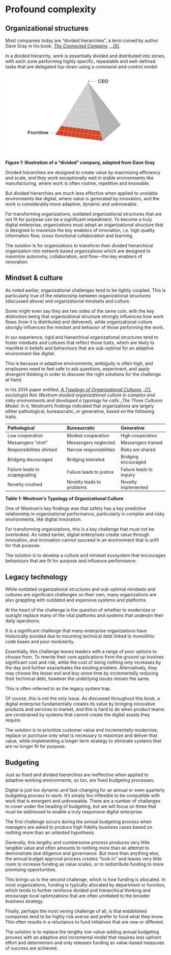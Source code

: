 # Profound complexity

## Organizational structures

Most companies today are “divided hierarchies”, a term coined by author Dave Gray in his book, [_The Connected Compan_](https://www.goodreads.com/book/show/13628572-the-connected-company?from_search=true&from_srp=true&qid=myA7fm1K6r&rank=1)[_y_](https://www.goodreads.com/book/show/13628572-the-connected-company?from_search=true&from_srp=true&qid=myA7fm1K6r&rank=1) \_\_[\[6\]](../endnotes/endnotes.md).

In a divided hierarchy, work is essentially divided and distributed into zones, with each zone performing highly specific, repeatable and well-defined tasks that are delegated top-down using a command-and-control model.

![](../.gitbook/assets/img1.png)

**Figure 1: Illustration of a “divided” company, adapted from Dave Gray**

Divided hierarchies are designed to create value by maximizing efficiency and scale, and they work exceptionally well in stable environments like manufacturing, where work is often routine, repetitive and knowable.

But divided hierarchies are much less effective when applied to unstable environments like digital, where value is generated by innovation, and the work is considerably more adaptive, dynamic and unknowable.

For transforming organizations, outdated organizational structures that are not fit for purpose can be a significant impediment. To become a truly digital enterprise, organizations must adopt an organizational structure that is designed to maximize the key enablers of innovation, i.e. high quality information flow, cross-functional collaboration and learning.

The solution is for organizations to transform their divided hierarchical organization into network based organizations which are designed to maximize autonomy, collaboration, and flow—the key enablers of innovation.

## Mindset & culture

As noted earlier, organizational challenges tend to be tightly coupled. This is particularly true of the relationship between organizational structures \(discussed above\) and organizational mindsets and culture.

Some might even say they are two sides of the same coin, with the key distinction being that organizational structure strongly influences how work flows \(how it is distributed and delivered\), while organizational culture strongly influences the mindset and behavior of those performing the work.

In our experience, rigid and hierarchical organizational structures tend to foster mindsets and cultures that reflect those traits, which are likely to manifest in beliefs and behaviours that are sub-optimal for an adaptive environment like digital.

This is because in adaptive environments, ambiguity is often high, and employees need to feel safe to ask questions, experiment, and apply divergent thinking in order to discover the right solutions for the challenge at hand.

In his 2014 paper entitled, [_A Typology of Organisational Culture_](https://www.ncbi.nlm.nih.gov/pmc/articles/PMC1765804/pdf/v013p0ii22.pdf)[_s_](https://www.ncbi.nlm.nih.gov/pmc/articles/PMC1765804/pdf/v013p0ii22.pdf) _\__[_\[7\]_](../endnotes/endnotes.md)_, sociologist Ron Westrum studied organizational culture in complex and risky environments and developed a typology he calls \_The Three Cultures Model_. In it, Westrum’s findings indicated that organizations are largely either pathological, bureaucratic, or generative, based on the following traits.

| **Pathological** | **Bureaucratic** | **Generative** |
| :--- | :--- | :--- |
| Low cooperation | Modest cooperation | High cooperation |
| Messengers “shot” | Messengers neglected | Messengers trained |
| Responsibilities shirked | Narrow responsibilities | Risks are shared |
| Bridging discouraged | Bridging tolerated | Bridging encouraged |
| Failure leads to scapegoating | Failure leads to justice | Failure leads to inquiry |
| Novelty crushed | Novelty leads to problems | Novelty implemented |

**Table 1: Westrum's Typology of Organizational Culture**

One of Westrum’s key findings was that safety has a key predictive relationship in organizational performance, particularly in complex and risky environments, like digital innovation.

For transforming organizations, this is a key challenge that must not be overlooked. As noted earlier, digital enterprises create value through innovation, and innovation cannot succeed in an environment that is unfit for that purpose.

The solution is to develop a culture and mindset ecosystem that encourages behaviours that are fit for purpose and influence performance.

## Legacy technology

While outdated organizational structures and sub-optimal mindsets and cultures are significant challenges on their own, many organizations are also grappling with outdated and expensive systems and platforms.

At the heart of the challenge is the question of whether to modernize or outright replace many of the vital platforms and systems that underpin their daily operations.

It is a significant challenge that many enterprise organizations have historically avoided due to mounting technical debt linked to monolithic code bases and poor modularity.

Essentially, this challenge leaves leaders with a range of poor options to choose from. To rewrite their core applications from the ground up involves significant cost and risk, while the cost of doing nothing only increases by the day and further exacerbates the existing problem. Alternatively, they may choose the lesser evil and buy some time by incrementally reducing their technical debt, however the underlying issues remain the same.

This is often referred to as the legacy system trap.

Of course, this is not the only issue. As discussed throughout this book, a digital enterprise fundamentally creates its value by bringing innovative products and services to market, and this is hard to do when product teams are constrained by systems that cannot create the digital assets they require.

The solution is to prioritize customer value and incrementally modernize, replace or purchase only what is necessary to maximize and deliver that value, while implementing a longer term strategy to eliminate systems that are no longer fit for purpose.

## Budgeting

Just as fixed and divided hierarchies are ineffective when applied to adaptive working environments, so too, are fixed budgeting processes.

Digital is just too dynamic and fast-changing for an annual or even quarterly budgeting process to work. It’s simply too inflexible to be compatible with work that is emergent and unknowable. There are a number of challenges to cover under the heading of budgeting, but we will focus on three that must be addressed to enable a truly responsive digital enterprise.

The first challenge occurs during the annual budgeting process when managers are asked to produce high fidelity business cases based on nothing more than an untested hypothesis.

Generally, this lengthy and cumbersome process produces very little tangible value and often amounts to nothing more than an attempt to demonstrate due diligence and governance. But more than anything else, the annual budget approval process creates “lock-in” and leaves very little room to increase funding as value scales, or to redistribute funding to more promising opportunities.

This brings us to the second challenge, which is how funding is allocated. In most organizations, funding is typically allocated by department or function, which tends to further reinforce divided and hierarchical thinking and encourage local optimizations that are often unrelated to the broader business strategy.

Finally, perhaps the most vexing challenge of all, is that established companies tend to be highly risk averse and prefer to fund what they know. This often results in a reluctance to fund initiatives that are new or different.

The solution is to replace the lengthy low-value-adding annual budgeting process with an adaptive and incremental model that requires less upfront effort and determinism and only releases funding as value-based measures of success are achieved.

